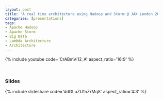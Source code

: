 ```yaml
---
layout: post
title: "A real time architecture using Hadoop and Storm @ JAX London 2013"
categories: [presentations]
tags:
- Apache Hadoop
- Apache Storm
- Big Data
- Lambda Architecture
- Architecture
---
```


{% include youtube code='CrABmVi12_A' aspect_ratio='16:9' %}

<br/>

### Slides
{% include slideshare code='ddGLuZU1nZrMqS' aspect_ratio='4:3' %}



